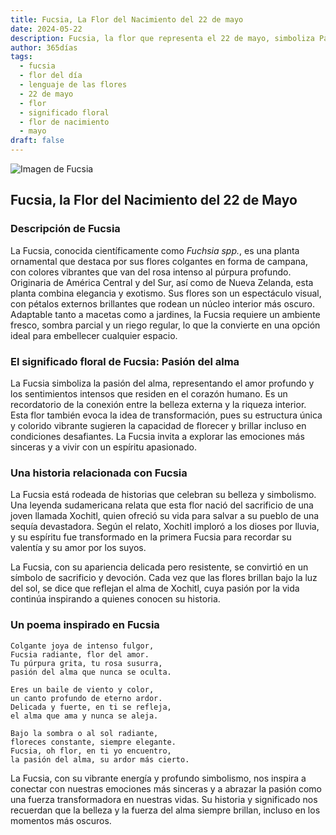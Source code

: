 ```yaml
---
title: Fucsia, La Flor del Nacimiento del 22 de mayo
date: 2024-05-22
description: Fucsia, la flor que representa el 22 de mayo, simboliza Pasión del alma. Descubre su fascinante historia, significado en el lenguaje de las flores y una poesía que celebra su belleza.
author: 365días
tags:
  - fucsia
  - flor del día
  - lenguaje de las flores
  - 22 de mayo
  - flor
  - significado floral
  - flor de nacimiento
  - mayo
draft: false
---
```



![Imagen de Fucsia](https://cdn.pixabay.com/photo/2013/09/03/19/25/fuchsia-178705_640.jpg#center)


## Fucsia, la Flor del Nacimiento del 22 de Mayo

### Descripción de Fucsia

La Fucsia, conocida científicamente como _Fuchsia spp._, es una planta ornamental que destaca por sus flores colgantes en forma de campana, con colores vibrantes que van del rosa intenso al púrpura profundo. Originaria de América Central y del Sur, así como de Nueva Zelanda, esta planta combina elegancia y exotismo. Sus flores son un espectáculo visual, con pétalos externos brillantes que rodean un núcleo interior más oscuro. Adaptable tanto a macetas como a jardines, la Fucsia requiere un ambiente fresco, sombra parcial y un riego regular, lo que la convierte en una opción ideal para embellecer cualquier espacio.

### El significado floral de Fucsia: Pasión del alma

La Fucsia simboliza la pasión del alma, representando el amor profundo y los sentimientos intensos que residen en el corazón humano. Es un recordatorio de la conexión entre la belleza externa y la riqueza interior. Esta flor también evoca la idea de transformación, pues su estructura única y colorido vibrante sugieren la capacidad de florecer y brillar incluso en condiciones desafiantes. La Fucsia invita a explorar las emociones más sinceras y a vivir con un espíritu apasionado.

### Una historia relacionada con Fucsia

La Fucsia está rodeada de historias que celebran su belleza y simbolismo. Una leyenda sudamericana relata que esta flor nació del sacrificio de una joven llamada Xochitl, quien ofreció su vida para salvar a su pueblo de una sequía devastadora. Según el relato, Xochitl imploró a los dioses por lluvia, y su espíritu fue transformado en la primera Fucsia para recordar su valentía y su amor por los suyos.

La Fucsia, con su apariencia delicada pero resistente, se convirtió en un símbolo de sacrificio y devoción. Cada vez que las flores brillan bajo la luz del sol, se dice que reflejan el alma de Xochitl, cuya pasión por la vida continúa inspirando a quienes conocen su historia.

### Un poema inspirado en Fucsia

```
Colgante joya de intenso fulgor,  
Fucsia radiante, flor del amor.  
Tu púrpura grita, tu rosa susurra,  
pasión del alma que nunca se oculta.  

Eres un baile de viento y color,  
un canto profundo de eterno ardor.  
Delicada y fuerte, en ti se refleja,  
el alma que ama y nunca se aleja.  

Bajo la sombra o al sol radiante,  
floreces constante, siempre elegante.  
Fucsia, oh flor, en ti yo encuentro,  
la pasión del alma, su ardor más cierto.  
```

La Fucsia, con su vibrante energía y profundo simbolismo, nos inspira a conectar con nuestras emociones más sinceras y a abrazar la pasión como una fuerza transformadora en nuestras vidas. Su historia y significado nos recuerdan que la belleza y la fuerza del alma siempre brillan, incluso en los momentos más oscuros.